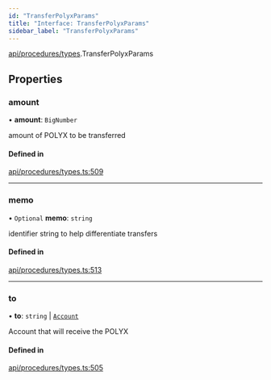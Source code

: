 ```yaml
---
id: "TransferPolyxParams"
title: "Interface: TransferPolyxParams"
sidebar_label: "TransferPolyxParams"
---
```


[api/procedures/types](../../../../../modules/API/Procedures/Types/Types.md).TransferPolyxParams

## Properties

### amount

• **amount**: `BigNumber`

amount of POLYX to be transferred

#### Defined in

[api/procedures/types.ts:509](https://github.com/PolymeshAssociation/polymesh-sdk/blob/968f8d70c/src/api/procedures/types.ts#L509)

___

### memo

• `Optional` **memo**: `string`

identifier string to help differentiate transfers

#### Defined in

[api/procedures/types.ts:513](https://github.com/PolymeshAssociation/polymesh-sdk/blob/968f8d70c/src/api/procedures/types.ts#L513)

___

### to

• **to**: `string` \| [`Account`](../../../../../classes/API/Entities/Account/Account.md)

Account that will receive the POLYX

#### Defined in

[api/procedures/types.ts:505](https://github.com/PolymeshAssociation/polymesh-sdk/blob/968f8d70c/src/api/procedures/types.ts#L505)
